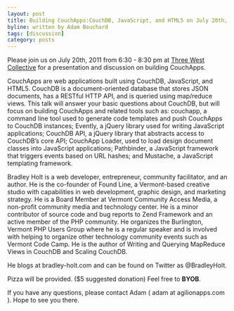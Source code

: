 ```yaml
---
layout: post
title: Building CouchApps:CouchDB, JavaScript, and HTML5 on July 20th, 2011
byline: written by Adam Bouchard
tags: [discussion]
category: posts
---
```


Please join us on July 20th, 2011 from 6:30 - 8:30 pm at
[Three West Collective](http://www.threewestcollective.com/#about) for a presentation and discussion on building CouchApps. 

CouchApps are web applications built using CouchDB, JavaScript, and HTML5. CouchDB is a document-oriented database that stores JSON documents, has a RESTful HTTP API, and is queried using map/reduce views. This talk will answer your basic questions about CouchDB, but will focus on building CouchApps and related tools such as: couchapp, a command line tool used to generate code templates and push CouchApps to CouchDB instances; Evently, a jQuery library used for writing JavaScript applications; CouchDB API, a jQuery library that abstracts access to CouchDB’s core API; CouchApp Loader, used to load design document classes into JavaScript applications; Pathbinder, a JavaScript framework that triggers events based on URL hashes; and Mustache, a JavaScript templating framework.

Bradley Holt is a web developer, entrepreneur, community facilitator, and an author. He is the co-founder of Found Line, a Vermont-based creative studio with capabilities in web development, graphic design, and marketing strategy. He is a Board Member at Vermont Community Access Media, a non-profit community media and technology center. He is a minor contributor of source code and bug reports to Zend Framework and an active member of the PHP community. He organizes the Burlington, Vermont PHP Users Group where he is a regular speaker and is involved with helping to organize other technology community events such as Vermont Code Camp. He is the author of Writing and Querying MapReduce Views in CouchDB and Scaling CouchDB.

He blogs at bradley-holt.com and can be found on Twitter as @BradleyHolt.

Pizza will be provided. ($5 suggested donation) Feel free to __BYOB__.

If you have any questions, please contact Adam ( adam at agilionapps.com ).
Hope to see you there.
